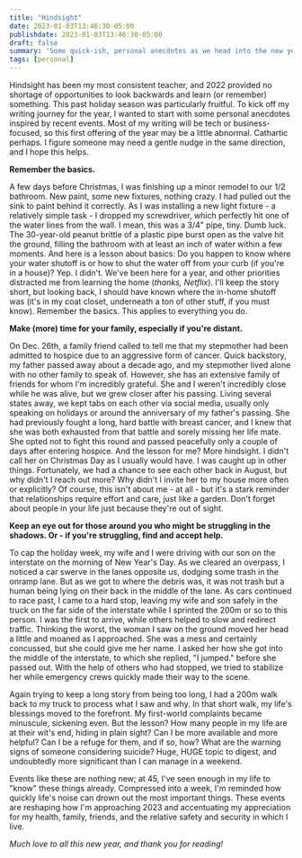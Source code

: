 ```yaml
---
title: "Hindsight"
date: 2023-01-03T13:46:30-05:00
publishdate: 2023-01-03T13:46:30-05:00
draft: false
summary: 'Some quick-ish, personal anecdotes as we head into the new year and inspired by events at the end of 2022.'
tags: [personal]
---
```


Hindsight has been my most consistent teacher, and 2022 provided no shortage of opportunities to look backwards and learn (or remember) something. This past holiday season was particularly fruitful. To kick off my writing journey for the year, I wanted to start with some personal anecdotes inspired by recent events. Most of my writing will be tech or business-focused, so this first offering of the year may be a little abnormal. Cathartic perhaps. I figure someone may need a gentle nudge in the same direction, and I hope this helps.

**Remember the basics.**

A few days before Christmas, I was finishing up a minor remodel to our 1/2 bathroom. New paint, some new fixtures, nothing crazy. I had pulled out the sink to paint behind it correctly. As I was installing a new light fixture - a relatively simple task - I dropped my screwdriver, which perfectly hit one of the water lines from the wall. I mean, this was a 3/4" pipe, tiny. Dumb luck. The 30-year-old peanut brittle of a plastic pipe burst open as the valve hit the ground, filling the bathroom with at least an inch of water within a few moments. And here is a lesson about basics: Do you happen to know where your water shutoff is or how to shut the water off from your curb (if you're in a house)? Yep. I didn't. We've been here for a year, and other priorities distracted me from learning the home (*thanks, Netflix*). I'll keep the story short, but looking back, I should have known where the in-home shutoff was (it's in my coat closet, underneath a ton of other stuff, if you must know). Remember the basics. This applies to everything you do.

**Make (more) time for your family, especially if you're distant.**

On Dec. 26th, a family friend called to tell me that my stepmother had been admitted to hospice due to an aggressive form of cancer. Quick backstory, my father passed away about a decade ago, and my stepmother lived alone with no other family to speak of. However, she has an extensive family of friends for whom I'm incredibly grateful. She and I weren't incredibly close while he was alive, but we grew closer after his passing. Living several states away, we kept tabs on each other via social media, usually only speaking on holidays or around the anniversary of my father's passing. She had previously fought a long, hard battle with breast cancer, and I knew that she was both exhausted from that battle and sorely missing her life mate. She opted not to fight this round and passed peacefully only a couple of days after entering hospice. And the lesson for me? More hindsight. I didn't call her on Christmas Day as I usually would have. I was caught up in other things. Fortunately, we had a chance to see each other back in August, but why didn't I reach out more? Why didn't I invite her to my house more often or explicitly? Of course, this isn't about me - at all - but it's a stark reminder that relationships require effort and care, just like a garden. Don't forget about people in your life just because they're out of sight. 

**Keep an eye out for those around you who might be struggling in the shadows. Or - if you're struggling, find and accept help.**

To cap the holiday week, my wife and I were driving with our son on the interstate on the morning of New Year's Day. As we cleared an overpass, I noticed a car swerve in the lanes opposite us, dodging some trash in the onramp lane. But as we got to where the debris was, it was not trash but a human being lying on their back in the middle of the lane. As cars continued to race past, I came to a hard stop, leaving my wife and son safely in the truck on the far side of the interstate while I sprinted the 200m or so to this person. I was the first to arrive, while others helped to slow and redirect traffic. Thinking the worst, the woman I saw on the ground moved her head a little and moaned as I approached. She was a mess and certainly concussed, but she could give me her name. I asked her how she got into the middle of the interstate, to which she replied, "I jumped." before she passed out. With the help of others who had stopped, we tried to stabilize her while emergency crews quickly made their way to the scene.

Again trying to keep a long story from being too long, I had a 200m walk back to my truck to process what I saw and why. In that short walk, my life's blessings moved to the forefront. My first-world complaints became minuscule, sickening even. But the lesson? How many people in my life are at their wit's end, hiding in plain sight? Can I be more available and more helpful? Can I be a refuge for them, and if so, how? What are the warning signs of someone considering suicide? Huge, HUGE topic to digest, and undoubtedly more significant than I can manage in a weekend. 

Events like these are nothing new; at 45, I've seen enough in my life to "know" these things already. Compressed into a week, I'm reminded how quickly life's noise can drown out the most important things. These events are reshaping how I'm approaching 2023 and accentuating my appreciation for my health, family, friends, and the relative safety and security in which I live.

*Much love to all this new year, and thank you for reading!*